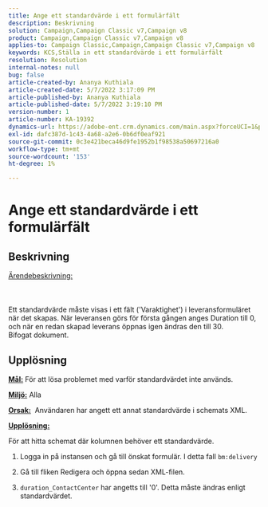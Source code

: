 ```yaml
---
title: Ange ett standardvärde i ett formulärfält
description: Beskrivning
solution: Campaign,Campaign Classic v7,Campaign v8
product: Campaign,Campaign Classic v7,Campaign v8
applies-to: Campaign Classic,Campaign,Campaign Classic v7,Campaign v8
keywords: KCS,Ställa in ett standardvärde i ett formulärfält
resolution: Resolution
internal-notes: null
bug: false
article-created-by: Ananya Kuthiala
article-created-date: 5/7/2022 3:17:09 PM
article-published-by: Ananya Kuthiala
article-published-date: 5/7/2022 3:19:10 PM
version-number: 1
article-number: KA-19392
dynamics-url: https://adobe-ent.crm.dynamics.com/main.aspx?forceUCI=1&pagetype=entityrecord&etn=knowledgearticle&id=ffdd6cc2-18ce-ec11-a7b5-0022480a8e40
exl-id: dafc387d-1c43-4a68-a2e6-0b6df0eaf921
source-git-commit: 0c3e421beca46d9fe1952b1f98538a50697216a0
workflow-type: tm+mt
source-wordcount: '153'
ht-degree: 1%

---
```


# Ange ett standardvärde i ett formulärfält

## Beskrivning

<u>Ärendebeskrivning:</u><br><br> <br><br>Ett standardvärde måste visas i ett fält (&#39;Varaktighet&#39;) i leveransformuläret när det skapas. När leveransen görs för första gången anges Duration till 0, och när en redan skapad leverans öppnas igen ändras den till 30.
<br>Bifogat dokument.<br>

## Upplösning


<b><u>Mål:</u></b> För att lösa problemet med varför standardvärdet inte används.

<b><u>Miljö:</u></b> Alla

<b><u>Orsak:</u></b>  Användaren har angett ett annat standardvärde i schemats XML.

<b><u>Upplösning:</u></b>

För att hitta schemat där kolumnen behöver ett standardvärde.

1. Logga in på instansen och gå till önskat formulär. I detta fall `bm:delivery`

2. Gå till fliken Redigera och öppna sedan XML-filen.

3. `duration_ContactCenter` har angetts till &#39;0&#39;. Detta måste ändras enligt standardvärdet.
